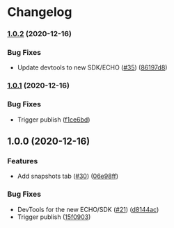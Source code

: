 # Changelog

### [1.0.2](https://www.github.com/dxos/devtools/compare/v1.0.1...v1.0.2) (2020-12-16)


### Bug Fixes

* Update devtools to new SDK/ECHO ([#35](https://www.github.com/dxos/devtools/issues/35)) ([86197d8](https://www.github.com/dxos/devtools/commit/86197d8f94f155178dc8f77a1371f212676f2208))

### [1.0.1](https://www.github.com/dxos/devtools/compare/v1.0.0...v1.0.1) (2020-12-16)


### Bug Fixes

* Trigger publish ([f1ce6bd](https://www.github.com/dxos/devtools/commit/f1ce6bd31ad80fbcc3eb34047f4f89158ec49536))

## 1.0.0 (2020-12-16)


### Features

* Add snapshots tab ([#30](https://www.github.com/dxos/devtools/issues/30)) ([06e98ff](https://www.github.com/dxos/devtools/commit/06e98ffff0ccda61b67d54b02781d2852c38aad2))


### Bug Fixes

* DevTools for the new ECHO/SDK ([#21](https://www.github.com/dxos/devtools/issues/21)) ([d8144ac](https://www.github.com/dxos/devtools/commit/d8144ac298ff287b5860469aa4d9f0624bdc0936))
* Trigger publish ([15f0903](https://www.github.com/dxos/devtools/commit/15f0903365b0940758a92cd26760e18cdc388834))
